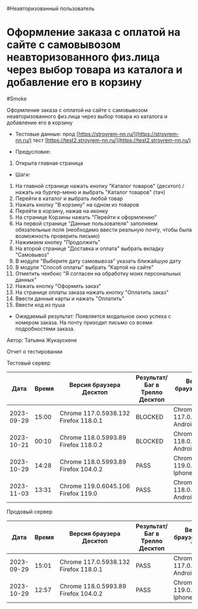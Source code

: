 #Неавторизованный пользователь
# Оформление заказа с оплатой на сайте с самовывозом неавторизованного физ.лица через выбор товара из каталога и добавление его в корзину
#Smoke

Оформление заказа с оплатой на сайте с самовывозом неавторизованного физ.лица через выбор товара из каталога и добавление его в корзину

* Тестовые данные: прод [https://stroyrem-nn.ru/](https://stroyrem-nn.ru/) тест [https://test2.stroyrem-nn.ru/](https://test2.stroyrem-nn.ru/)
  
* Предусловие:
1. Открыта главная страница 

* Шаги:
1. На главной странице нажать кнопку "Каталог товаров" (десктоп) / нажать на бургер-меню и выбрать "Каталог товаров" (тач)
2. Перейти в каталог и выбрать любой товар
3. Нажать кнопку "В корзину" на одном из товаров
4. Перейти в корзину, нажав на иконку
5. На странице Корзины нажать "Перейти к оформлению"
6. На первой странице "Данные пользователя" заполняем обязательные поля (необходимо ввести реальную почту, чтобы была возможность проверить письмо)
7. Нажимаем кнопку "Продолжить"
8. На второй странице "Доставка и оплата" выбрать вкладку "Самовывоз"
9. В модуле "Выберите дату самовывоза" указать ближайшую дату
10. В модуле "Способ оплаты" выбрать "Картой на сайте"
11. Отметить чекбокс "Я согласен на обработку моих персональных данных"
12. Нажать кнопку "Оформить заказ"
13. На странице оплаты заказа нажать кнопку "Оплатить заказ"
14. Ввести данные карты и нажать "Оплатить"
15. Ввести код из пуша

* Ожидаемый результат:
  Появляется модальное окно успеха с номером заказа. На почту приходит письмо со всеми подробностями заказа.

Автор: Татьяна Жукаускене

Отчет о тестировании

Тестовый сервер

| Дата       | Время | Версия браузера Десктоп               | Результат/Баг в Трелло Десктоп | Версия браузера и ОС Тач         | Результат/Баг в Трелло Тач | Дата релиза | QA      |
| ---------- | ----- | ------------------------------------- | ------------------------------ | -------------------------------- | -------------------------- | ----------- | ------- |
| 2023-09-29 | 15:00 | Chrome 117.0.5938.132 Firefox 118.0.1 | BLOCKED                        | Chrome 117.0.5938.60, Android 10 | BLOCKED                    | 17.09.2023  | Татьяна |
|2023-10-21|00:10|Chrome 118.0.5993.89 Firefox 118.0.2|BLOCKED|Chrome 118.0.5993.80, Android 13|BLOCKED |19.10.2023 | Юлия |
|2023-10-29 | 14:28      |  Chrome 118.0.5993.89              Firefox 104.0.2                      |PASS                            |     Chrome 119.0.6045.41, Iphone 11                             |        PASS                    |     29.10.2023        |  Тимофей   |
|2023-11-03 | 13:31 | Chrome 119.0.6045.106  Firefox 119.0 | PASS | Chrome 118.0.5993.111 Android 13 | PASS | 02.11.2023 | ЮлияМихайлова|

Продовый сервер

| Дата       | Время | Версия браузера Десктоп               | Результат/Баг в Трелло Десктоп | Версия браузера и ОС Тач         | Результат/Баг в Трелло Тач | Дата релиза | QA      |
| ---------- | ----- | ------------------------------------- | ------------------------------ | -------------------------------- | -------------------------- | ----------- | ------- |
| 2023-09-29 | 15:01 | Chrome 117.0.5938.132 Firefox 118.0.1 | PASS                           | Chrome 117.0.5938.60, Android 10 | PASS                       | 17.09.2023  | Татьяна |
|2023-10-29 | 12:57      |  Chrome 118.0.5993.89              Firefox 104.0.2                      |PASS                            |     Chrome 119.0.6045.41, Iphone 11                             |        PASS                    |     29.10.2023        |  Тимофей   |
